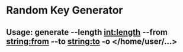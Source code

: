 # Random Key Generator

## Usage: generate --length <int:length> --from <string:from> --to <string:to> -o </home/user/...>